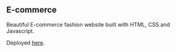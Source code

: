 ## E-commerce

Beautiful E-commerce fashion website built with HTML, CSS and Javascript. 

Deployed [here](https://jen-ecommerce.netlify.app).